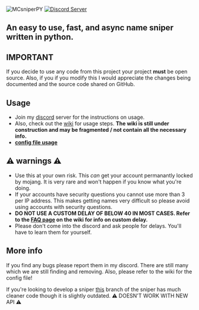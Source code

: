 ![MCsniperPY](https://i.imgur.com/qdr2ZHD.png)
[![Discord Server](https://img.shields.io/discord/734794891258757160?label=Discord)](https://discord.gg/pFQQwNkuc3)
## An easy to use, fast, and async name sniper written in python.

## IMPORTANT

If you decide to use any code from this project your project **must** be open source. Also, if you if you modify this I would appreciate the changes being documented and the source code shared on GitHub.

## Usage

- Join my [discord](https://discord.gg/pFQQwNkuc3) server for the instructions on usage.
- Also, check out the [wiki](https://github.com/Kqzz/MCsniperPY/wiki) for usage steps. **The wiki is still under construction and may be fragmented / not contain all the necessary info.**
- **[config file usage](https://github.com/Kqzz/MCsniperPY/wiki/config)**

## ⚠ warnings ⚠
- Use this at your own risk. This *can* get your account permanantly locked by mojang. It is very rare and won't happen if you know what you're doing.
- If your accounts have security questions you cannot use more than 3 per IP address. This makes getting names very difficult so please avoid using accounts with security questions.
- **DO NOT USE A CUSTOM DELAY OF BELOW 40 IN MOST CASES. Refer to the [FAQ page](https://github.com/Kqzz/MCsniperPY/wiki/FAQ) on the wiki for info on custom delay.**
- Please don't come into the discord and ask people for delays. You'll have to learn them for yourself. 

## More info

If you find any bugs please report them in my discord. There are still many which we are still finding and removing. Also, please refer to the wiki for the config file!

If you're looking to develop a sniper [this](https://github.com/AlvinoNguyen/MCsniperPY) branch of the sniper has much cleaner code though it is slightly outdated. ⚠ DOESN'T WORK WITH NEW API ⚠
